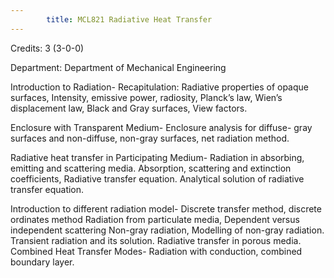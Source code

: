 ```yaml
---
        title: MCL821 Radiative Heat Transfer
---
```

Credits: 3 (3-0-0)

Department: Department of Mechanical Engineering

Introduction to Radiation- Recapitulation: Radiative properties of opaque surfaces, Intensity, emissive power, radiosity, Planck’s law, Wien’s displacement law, Black and Gray surfaces, View factors.

Enclosure with Transparent Medium- Enclosure analysis for diffuse- gray surfaces and non-diffuse, non-gray surfaces, net radiation method.

Radiative heat transfer in Participating Medium- Radiation in absorbing, emitting and scattering media. Absorption, scattering and extinction coefficients, Radiative transfer equation. Analytical solution of radiative transfer equation.

Introduction to different radiation model- Discrete transfer method, discrete ordinates method Radiation from particulate media, Dependent versus independent scattering Non-gray radiation, Modelling of non-gray radiation. Transient radiation and its solution. Radiative transfer in porous media. Combined Heat Transfer Modes- Radiation with conduction, combined boundary layer.